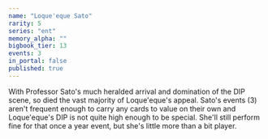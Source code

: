 ```yaml
---
name: "Loque'eque Sato"
rarity: 5
series: "ent"
memory_alpha: ""
bigbook_tier: 13
events: 3
in_portal: false
published: true
---
```


With Professor Sato's much heralded arrival and domination of the DIP scene, so died the vast majority of Loque'eque's appeal. Sato's events (3) aren't frequent enough to carry any cards to value on their own and Loque'eque's DIP is not quite high enough to be special. She'll still perform fine for that once a year event, but she's little more than a bit player.
